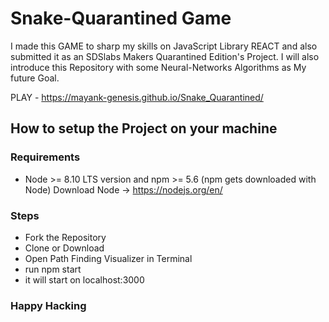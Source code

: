 # Snake-Quarantined Game
I made this GAME to sharp my skills  on JavaScript Library REACT 
and also submitted it as an SDSlabs Makers Quarantined Edition's Project. 
I will also introduce this Repository with some Neural-Networks Algorithms as My future Goal. 

 PLAY - https://mayank-genesis.github.io/Snake_Quarantined/
 
## How to setup the Project on your machine

### Requirements
* Node >= 8.10 LTS version and npm >= 5.6 (npm gets downloaded with Node) Download Node -> https://nodejs.org/en/

### Steps
* Fork the Repository
* Clone or Download 
* Open Path Finding Visualizer in Terminal
* run npm start
* it will start on localhost:3000

### Happy Hacking
